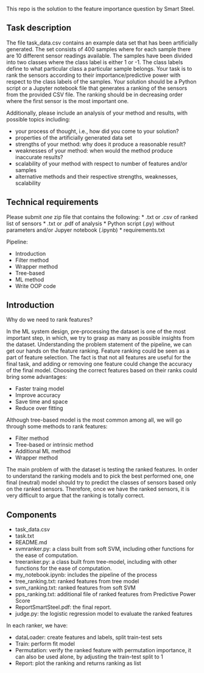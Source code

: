 This repo is the solution to the feature importance question by Smart Steel.

Task description
----------------
The file task_data.csv contains an example data set that has been artificially generated. 
The set consists of 400 samples where for each sample there are 10 different sensor readings available. 
The samples have been divided into two classes where the class label is either 1 or -1. 
The class labels define to what particular class a particular sample belongs.
Your task is to rank the sensors according to their importance/predictive power with respect to the class labels of the samples. 
Your solution should be a Python script or a Jupyter notebook file that generates a ranking of the sensors from the provided CSV file. 
The ranking should be in decreasing order where the first sensor is the most important one.

Additionally, please include an analysis of your method and results, with
possible topics including:

* your process of thought, i.e., how did you come to your solution?
* properties of the artificially generated data set
* strengths of your method: why does it produce a reasonable result?
* weaknesses of your method: when would the method produce inaccurate results?
* scalability of your method with respect to number of features and/or samples
* alternative methods and their respective strengths, weaknesses, scalability


Technical requirements
----------------------
Please submit *one* zip file that contains the following:
    * .txt or .csv of ranked list of sensors
    * .txt or .pdf of analysis
    * Python script (.py) without parameters and/or Jupyer notebook (.ipynb)
    * requirements.txt

Pipeline:
+ Introduction
+ Filter method
+ Wrapper method
+ Tree-based
+ ML method
+ Write OOP code

## Introduction
Why do we need to rank features?

In the ML system design, pre-processing the dataset is one of the most important step, in which, we try to grasp as many as possible insights from the dataset.
Understanding the problem statement of the pipeline, we can get our hands on the feature ranking.
Feature ranking could be seen as a part of feature selection.
The fact is that not all features are useful for the final task, and adding or removing one feature could change the accuracy of the final model. 
Choosing the correct features based on their ranks could bring some advantages:
+ Faster traing model
+ Improve accuracy
+ Save time and space
+ Reduce over fitting

Although tree-based model is the most common among all, we will go through some methods to rank features:
+ Filter method
+ Tree-based or intrinsic method
+ Additional ML method
+ Wrapper method

The main problem of with the dataset is testing the ranked features.
In order to understand the ranking models and to pick the best performed one, one final (neutral) model should try to predict the classes of sensors based only on the ranked sensors.
Therefore, once we have the ranked sensors, it is very difficult to argue that the ranking is totally correct.

## Components
+ task_data.csv
+ task.txt
+ README.md
+ svmranker.py: a class built from soft SVM, including other functions for the ease of computation.
+ treeranker.py: a class built from tree-model, including with other functions for the ease of computation.
+ my_notebook.ipynb: includes the pipeline of the process
+ tree_ranking.txt: ranked features from tree model
+ svm_ranking.txt: ranked features from soft SVM
+ pps_ranking.txt: additional file of ranked features from Predictive Power Score
+ ReportSmartSteel.pdf: the final report.
+ judge.py: the logistic regression model to evaluate the ranked features

In each ranker, we have:
+ dataLoader: create features and labels, split train-test sets
+ Train: perform fit model
+ Permutation: verify the ranked feature with permutation importance, it can also be used alone, by adjusting the train-test split to 1
+ Report: plot the ranking and returns ranking as list